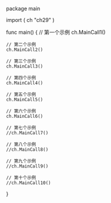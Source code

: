 package main

import (
	ch "ch29"
)

func main() {
	// 第一个示例
	ch.MainCall1()

	// 第二个示例
	ch.MainCall2()

	// 第三个示例
	ch.MainCall3()

	// 第四个示例
	ch.MainCall4()

	// 第五个示例
	ch.MainCall5()

	// 第六个示例
	ch.MainCall6()

	// 第七个示例
	//ch.MainCall7()

	// 第八个示例
	//ch.MainCall8()

	// 第九个示例
	//ch.MainCall9()

	// 第十个示例
	//ch.MainCall10()

}
